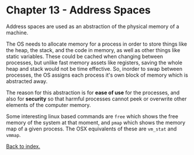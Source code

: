# Chapter 13 - Address Spaces

Address spaces are used as an abstraction of the physical memory of a machine.

The OS needs to allocate memory for a process in order to store things like the heap, the stack, and the code in memory, as well as other things like static variables. These could be cached when changing between processes, but unlike fast memory assets like registers, saving the whole heap and stack would not be time effective. So, inorder to swap between processes, the OS assigns each process it's own block of memory which is abstracted away.

The reason for this abstraction is for **ease of use** for the processes, and also for **security** so that harmful processes cannot peek or overwrite other elements of the computer memory.

Some interesting linux based commands are `free` which shows the free memory of the system at that moment, and `pmap` which shows the memory map of a given process. The OSX equivalents of these are `vm_stat` and `vmmap`.

[Back to index.](./README.md)
